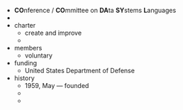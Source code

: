 - **CO**nference / **CO**mmittee on **DA**ta **SY**stems **L**anguages
-
- charter
	- create and improve
	-
- members
	- voluntary
- funding
	- United States Department of Defense
- history
	- 1959, May — founded
	-
	-